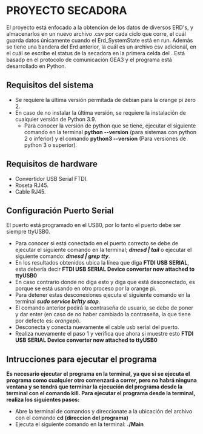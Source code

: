 # PROYECTO SECADORA

El proyecto está enfocado a la obtención de los datos de diversos ERD's, y almacenarlos en un nuevo archivo .csv por cada ciclo que corre, el cuál guarda datos únicamente cuando el Erd_SystemState está en run. Además se tiene una bandera del Erd anterior, la cuál es un archivo csv adicional, en el cuál se escribe el status de la secadora en la primera celda del . Está basadp en el protocolo de comunicación GEA3 y el programa está desarrollado en Python.

## Requisitos del sistema
- Se requiere la última versión permitada de debian para la orange pi zero 2.
- En caso de no instalar la última versión, se requiere la instalación de cualquier versión de Python 3.9.
  - Para conocer la versión de python que se tiene, ejecutar el siguiente comando en la terminal **python --version** (para sistemas con python 2 o inferior) y el comando **python3 --version** (Para versiones de python 3 o superior).

## Requisitos de hardware
- Convertidor USB Serial FTDI.
- Roseta RJ45.
- Cable RJ45. 

## Configuración Puerto Serial
El puerto está programado en el USB0, por lo tanto el puerto debe ser siempre ttyUSB0.
  - Para conocer si está conectado en el puerto correcto se debe de ejecutar el siguiente comando en la terminal; ***dmesd | tail***  o ejecutar el siguiente comando:   ***dmesd | grep tty***.
  - En los resultados obtenidos ubica la línea que diga **FTDI USB SERIAL**, esta debería decir **FTDI USB SERIAL Device converter now attached to ttyUSB0**
  - En caso contrario donde no diga esto y diga que está desconectado, es porque se está usando en otro proceso por la orange pi.
  - Para detener estas desconexiones ejecuta el siguiente comando en la terminal ***sudo service brltty stop***.
  - El comando anterior pedirá la contraseña de usuario, se debe de poner y dar enter (en caso de no haber cambiado la contraseña, la que tiene por defecto es: *orangepi*).
  - Desconecta y conecta nuevamente el cable usb serial del puerto.
  - Realiza nuevamente el paso 1 y verifica que ahora si muestre esto **FTDI USB SERIAL Device converter now attached to ttyUSB0**
 
## Intrucciones para ejecutar el programa
**Es necesario ejecutar el programa en la terminal, ya que si se ejecuta el programa como cualquier otro comenzará a correr, pero no habrá ninguna ventana y se tendrá que terminar la ejecución del programa desde la terminal con el comando kill. Para ejecutar el programa desde la terminal, realiza los siguientes pasos:**
- Abre la terminal de comandos y direccionate a la ubicación del archivo con el comando **cd (direccion del programa)**
- Ejecuta el siguiente comando en la terminal: **./Main**
